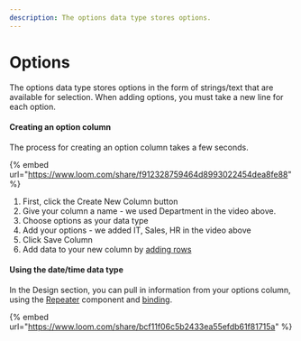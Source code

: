 ```yaml
---
description: The options data type stores options.
---
```


# Options

The options data type stores options in the form of strings/text that are available for selection. When adding options, you must take a new line for each option. 



#### Creating an option column

The process for creating an option column takes a few seconds.

{% embed url="https://www.loom.com/share/f912328759464d8993022454dea8fe88" %}



1. First, click the Create New Column button
2. Give your column a name - we used Department in the video above.
3. Choose options as your data type
4. Add your options - we added IT, Sales, HR in the video above
5. Click Save Column
6. Add data to your new column by [adding rows](../tables/rows.md)

#### 

#### Using the date/time data type

In the Design section, you can pull in information from your options column, using the [Repeater](../../design/components/repeater.md) component and [binding](../../design/binding.md).

{% embed url="https://www.loom.com/share/bcf11f06c5b2433ea55efdb61f81715a" %}



